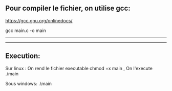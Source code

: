 Pour compiler le fichier, on utilise gcc: 
-----------------------------------------
https://gcc.gnu.org/onlinedocs/

gcc main.c -o main
_________________________

-------------------------
Execution:
-------------------------
Sur linux :
    On rend le fichier executable
        chmod +x main
    , On l'execute 
        ./main

Sous  windows:
    .\main
